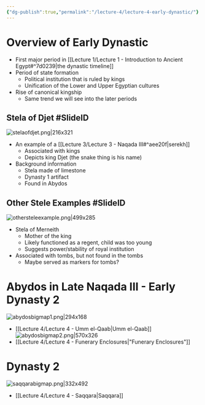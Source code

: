 ```yaml
---
{"dg-publish":true,"permalink":"/lecture-4/lecture-4-early-dynastic/"}
---
```


# Overview of Early Dynastic
- First major period in [[Lecture 1/Lecture 1 - Introduction to Ancient Egypt#^7d0239\|the dynastic timeline]]
- Period of state formation
	- Political institution that is ruled by kings
	- Unification of the Lower and Upper Egyptian cultures
- Rise of canonical kingship
	- Same trend we will see into the later periods

## Stela of Djet #SlideID
![stelaofdjet.png|216x321](/img/user/Images/stelaofdjet.png)
- An example of a [[Lecture 3/Lecture 3 - Naqada III#^aee20f\|serekh]]
	- Associated with kings
	- Depicts king Djet (the snake thing is his name)
- Background information
	- Stela made of limestone
	- Dynasty 1 artifact
	- Found in Abydos

## Other Stele Examples #SlideID
![othersteleexample.png|499x285](/img/user/Images/othersteleexample.png)
- Stela of Merneith
	- Mother of the king
	- Likely functioned as a regent, child was too young
	- Suggests power/stability of royal institution
- Associated with tombs, but not found in the tombs
	- Maybe served as markers for tombs?

# Abydos in Late Naqada III - Early Dynasty 2
![abydosbigmap1.png|294x168](/img/user/Images/abydosbigmap1.png)
- [[Lecture 4/Lecture 4 - Umm el-Qaab\|Umm el-Qaab]]
![abydosbigmap2.png|570x326](/img/user/Images/abydosbigmap2.png)
- [[Lecture 4/Lecture 4 - Funerary Enclosures\|"Funerary Enclosures"]]

# Dynasty 2
![saqqarabigmap.png|332x492](/img/user/Images/saqqarabigmap.png)
- [[Lecture 4/Lecture 4 - Saqqara\|Saqqara]]